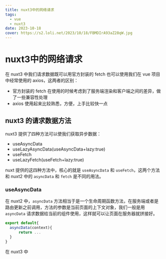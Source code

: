 ```yaml
---
title: nuxt3中的网络请求
tags:
  - vue
  - nuxt3
date: 2023-10-18
cover: https://s2.loli.net/2023/10/18/FBMDIrA93aZ28qW.jpg
---
```


# nuxt3中的网络请求

在 nuxt3 中我们请求数据既可以用官方封装的 fetch 也可以使用我们在 vue 项目中经常使用的 axios，这两者的区别：

- 官方封装的 fetch 在使用的时候考虑到了服务端渲染和客户端之间的差异，做了一些兼容性处理
- axios 使用起来比较熟悉，方便，上手比较快一点

## nuxt3 的请求数据方法

nuxt3 提供了四种方法可以使我们获取异步数据：

- useAsyncData
- useLazyAsyncData(useAsyncData+lazy:true)
- useFetch
- useLazyFetch(useFetch+lazy:true)

nuxt 提供的这四种方法中，核心的就是 `useAsyncData` 和 `useFetch`，这两个方法和 nuxt2 中的 `asyncData` 和 `fetch` 是不同的用法。

### useAsyncData

在 nuxt2 中，`asyncData` 方法相当于是一个生命周期函数方法，在服务端或者是路由更新之前调用，方法的参数是当前页面的上下文对象，我们一般是用 `asyncData` 请求数据给当前的组件使用，这样就可以让页面在服务器就拼接好。

```js
export default{
  asyncData(context){
	  return ...
  }
}
```

在 nuxt3 中
